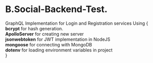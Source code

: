 # B.Social-Backend-Test. 
GraphQL Implementation for Login and Registration services
Using {  
**bcrypt** for hash generation.   
**ApolloServer** for creating new server  
**jsonwebtoken** for JWT implementation in NodeJS   
**mongoose** for connecting with MongoDB  
**dotenv** for loading environment variables in project  
}
